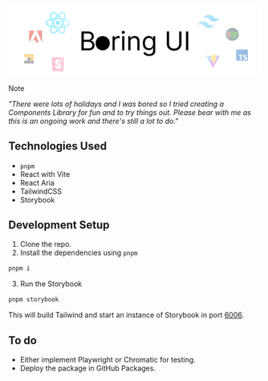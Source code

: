<img src="/docs/cover.png" alt="boring-ui cover" />

> [!Note]
> _"There were lots of holidays and I was bored so I tried creating a Components Library for fun and to try things out. Please bear with me as this is an ongoing work and there's still a lot to do."_

## Technologies Used
- `pnpm`
- React with Vite
- React Aria
- TailwindCSS
- Storybook

## Development Setup 

1. Clone the repo.
2. Install the dependencies using `pnpm`
```bash
pnpm i
```
3. Run the Storybook
```bash
pnpm storybook
```
This will build Tailwind and start an instance of Storybook in port [6006](http://localhost:6006/).

## To do
- Either implement Playwright or Chromatic for testing.
- Deploy the package in GitHub Packages.
